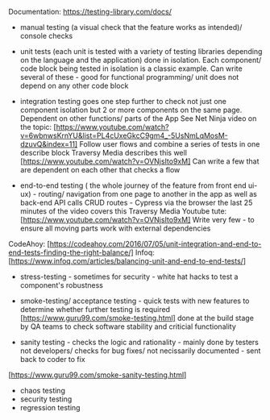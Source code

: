 Documentation: https://testing-library.com/docs/

- manual testing (a visual check that the feature works as intended)/ console checks

- unit tests (each unit is tested with a variety of testing libraries depending on the language and the application) done in isolation. Each component/ code block being tested in isolation is a classic example. Can write several of these - good for functional programming/ unit does not depend on any other code block

- integration testing goes one step further to check not just one component isolation but 2 or more components on the same page. Dependent on other functions/ parts of the App
  See Net Ninja video on the topic: [https://www.youtube.com/watch?v=6wbnwsKrnYU&list=PL4cUxeGkcC9gm4_-5UsNmLqMosM-dzuvQ&index=11]
  Follow user flows and combine a series of tests in one describe block Traversy Media describes this well [https://www.youtube.com/watch?v=OVNjsIto9xM]
  Can write a few that are dependent on each other that checks a flow

- end-to-end testing ( the whole journey of the feature from front end ui-ux) - routing/ navigation from one page to another in the app as well as back-end API calls CRUD routes - Cypress via the browser the last 25 minutes of the video covers this Traversy Media Youtube tute: [https://www.youtube.com/watch?v=OVNjsIto9xM] Write very few - to ensure all moving parts work with external dependencies

CodeAhoy: [https://codeahoy.com/2016/07/05/unit-integration-and-end-to-end-tests-finding-the-right-balance/]
Infoq: [https://www.infoq.com/articles/balancing-unit-and-end-to-end-tests/]

- stress-testing - sometimes for security - white hat hacks to test a component's robustness

- smoke-testing/ acceptance testing - quick tests with new features to determine whether further testing is required
  [https://www.guru99.com/smoke-testing.html] done at the build stage by QA teams to check software stability and criticial functionality

- sanity testing - checks the logic and rationality - mainly done by testers not developers/ checks for bug fixes/ not necissarily documented - sent back to coder to fix

[https://www.guru99.com/smoke-sanity-testing.html]

- chaos testing
- security testing
- regression testing